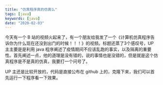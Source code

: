 ```yaml
---
title: "仿真程序真的仿真么"
tags: [java]
keywords: [java]
date: "2020-02-03"
---
```


今天有一个 B 站的视频火起来了，有一个朋友给我发了一个《计算机仿真程序告诉你为什么现在还没到出门的时候！！！》的视频。标题还蒸了3个感叹号，UP 主主要是是利用 java 程序阐述了疫情期间不应该乱跑的事实，以及隔离的重要性。首先阐述一点，他的道理是没有错的，说的事情也是没错的，但是就是这个仿真程序是不是真的仿真，我要打一个问号了。

UP 主还是比较开放的，代码是直接公布在 github 上的，克隆下来，我们可以首先运行一下程序看一下效果。